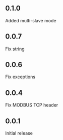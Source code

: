 ## 0.1.0

Added multi-slave mode

## 0.0.7

Fix string

## 0.0.6

Fix exceptions

## 0.0.4

Fix MODBUS TCP header

## 0.0.1

Initial release